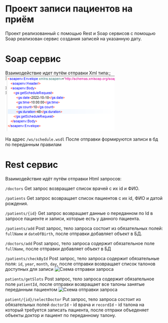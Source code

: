 # Проект записи пациентов на приём
Проект реализованный с помощью Rest и Soap сервисов с помощью Soap реализован
сервис создания записей на указанную дату.
# Soap сервис
Взаимодействие идет путём отправки Xml типа:;
![Схема отправки запроса](https://github.com/victorstruve/library-spring-course/blob/master/HospitalProject/src/main/resources/Screenshots/XMLRequest.png)

На адрес `/ws/schedule.wsdl`
После отправки формируются записи в бд по переданным правилам
# Rest сервис
Взаимодействие идёт путём отправки Html запросов:

`/doctors`
Get запрос возвращает список врачей с их id и ФИО.

`/patients`
Get запрос возвращает список пациентов с их id, ФИО и датой рождения.

`/patients/{id}`
Get запрос возвращает данные о переданном по Id в запросе пациенте и записи, 
которые есть у данного пациента.

`/patients/add`
Post запрос, тело запроса состоит из обязательных полей: `fullName` и `dateOfBirth`,
после отправки добавляет объект в БД.

`/doctors/add`
Post запрос, тело запроса содержит обязательное поле `fullName`, после отправки добавляет
объект в БД

`/patients/checkById`
Post запрос, тело запроса содержит обязательные поля: `id`, `year`, `month`, `day`,
после отправки возвращает список талонов доступных для записи
![Схема отправки запроса](https://github.com/victorstruve/library-spring-course/tree/master/HospitalProject/src/main/resources/Screenshots/checkById.png)

`patients/getSlots`
Post запрос, тело запроса содержит обязательное поле `patientId`, после отправки
возвращает все талоны занятые переданным пациентом
![Схема отправки запроса](https://github.com/victorstruve/library-spring-course/tree/master/HospitalProject/src/main/resources/Screenshots/getSlots.png)

`patient/{id}/selectDoctor`
Put запрос, тело запроса состоит из обязательных полей `doctorId` - id врача
и `recordId` - id талона на который требуется записать пациента, после отпраки объеденяет
объекты доктор и пациент по переданному талону.
